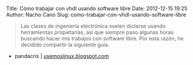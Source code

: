 Title: Cómo trabajar con vhdl usando software libre
Date: 2012-12-15 19:25
Author: Nacho Cano
Slug: como-trabajar-con-vhdl-usando-software-libre

> Las clases de ingeniería electrónica suelen dictarse usando
> herramientas propietarias, así que siempre paso algunas horas buscando
> hacer mis trabajos con software libre. Por esta razón, he decidido
> compartir la siguiente guía.

- pandacris | [usemoslinux.blogspot.com][]

  [usemoslinux.blogspot.com]: http://usemoslinux.blogspot.com/2012/12/como-trabajar-con-vhdl-usando-software.html
    "Cómo trabajar con vhdl usando software libre"
